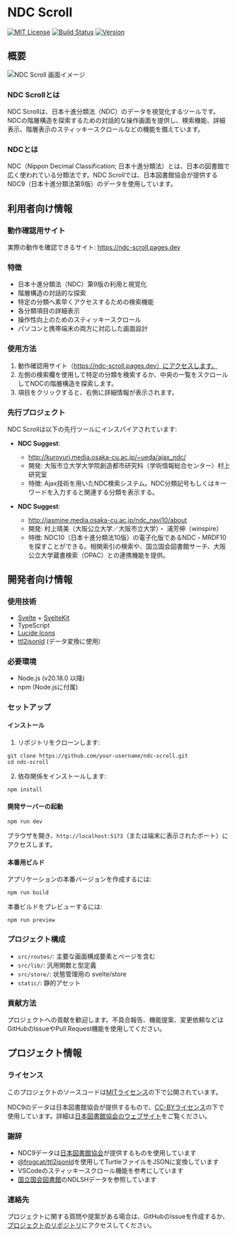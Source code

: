 # NDC Scroll
[![MIT License](https://img.shields.io/badge/License-MIT-green.svg)](https://choosealicense.com/licenses/mit/)
[![Build Status](https://img.shields.io/badge/build-passing-brightgreen)](https://github.com/cojiso/ndc-scroll)
[![Version](https://img.shields.io/badge/version-1.0.0-blue)](https://github.com/cojiso/ndc-scroll/releases)

## 概要
![NDC Scroll 画面イメージ](./static/ndc-scroll-screenshot.avif)

### NDC Scrollとは
NDC Scrollは、日本十進分類法（NDC）のデータを視覚化するツールです。NDCの階層構造を探索するための対話的な操作画面を提供し、検索機能、詳細表示、階層表示のスティッキースクロールなどの機能を備えています。

### NDCとは
NDC（Nippon Decimal Classification; 日本十進分類法）とは、日本の図書館で広く使われている分類法です。NDC Scrollでは、日本図書館協会が提供するNDC9（日本十進分類法第9版）のデータを使用しています。

## 利用者向け情報
### 動作確認用サイト
実際の動作を確認できるサイト: https://ndc-scroll.pages.dev

### 特徴
- 日本十進分類法（NDC）第9版の利用と視覚化
- 階層構造の対話的な探索
- 特定の分類へ素早くアクセスするための検索機能
- 各分類項目の詳細表示
- 操作性向上のためのスティッキースクロール
- パソコンと携帯端末の両方に対応した画面設計

### 使用方法
1. 動作確認用サイト（https://ndc-scroll.pages.dev）にアクセスします。
2. 左側の検索欄を使用して特定の分類を検索するか、中央の一覧をスクロールしてNDCの階層構造を探索します。
3. 項目をクリックすると、右側に詳細情報が表示されます。

### 先行プロジェクト
NDC Scrollは以下の先行ツールにインスパイアされています:

- **NDC Suggest**: 
  - http://kuroyuri.media.osaka-cu.ac.jp/~ueda/ajax_ndc/
  - 開発: 大阪市立大学大学院創造都市研究科（学術情報総合センター）村上研究室
  - 特徴: Ajax技術を用いたNDC検索システム。NDC分類記号もしくはキーワードを入力すると関連する分類を表示する。

- **NDC Suggest**: 
  - http://jasmine.media.osaka-cu.ac.jp/ndc_navi10/about  
  - 開発: 村上晴美（大阪公立大学／大阪市立大学）・ 浦芳伸（winspire）  
  - 特徴: NDC10（日本十進分類法10版）の電子化版であるNDC・MRDF10を探すことができる。相関索引の検索や、国立国会図書館サーチ、大阪公立大学蔵書検索（OPAC）との連携機能を提供。

## 開発者向け情報
### 使用技術
- [Svelte](https://svelte.dev/) + [SvelteKit](https://kit.svelte.dev/)
- TypeScript
- [Lucide Icons](https://lucide.dev/)
- [ttl2jsonld](https://github.com/frogcat/ttl2jsonld) (データ変換に使用)

### 必要環境
- Node.js (v20.18.0 以降)
- npm (Node.jsに付属)

### セットアップ
#### インストール
1. リポジトリをクローンします:
```
git clone https://github.com/your-username/ndc-scroll.git
cd ndc-scroll
```

2. 依存関係をインストールします:
```
npm install
```

#### 開発サーバーの起動
```
npm run dev
```

ブラウザを開き、`http://localhost:5173`（または端末に表示されたポート）にアクセスします。

#### 本番用ビルド
アプリケーションの本番バージョンを作成するには:
```
npm run build
```
本番ビルドをプレビューするには:
```
npm run preview
```

### プロジェクト構成
- `src/routes/`: 主要な画面構成要素とページを含む
- `src/lib/`: 汎用関数と型定義
- `src/store/`: 状態管理用の svelte/store
- `static/`: 静的アセット

### 貢献方法
プロジェクトへの貢献を歓迎します。不具合報告、機能提案、変更依頼などはGitHubのIssueやPull Request機能を使用してください。

## プロジェクト情報
### ライセンス
このプロジェクトのソースコードは[MITライセンス](LICENSE)の下で公開されています。

NDC9のデータは日本図書館協会が提供するもので、[CC-BYライセンス](https://creativecommons.org/licenses/by/4.0/)の下で使用しています。詳細は[日本図書館協会のウェブサイト](https://www.jla.or.jp/committees/bunrui/tabid/789/Default.aspx)をご覧ください。

### 謝辞
- NDC9データは[日本図書館協会](https://www.jla.or.jp/)が提供するものを使用しています
- [@frogcat/ttl2jsonld](https://github.com/frogcat/ttl2jsonld)を使用してTurtleファイルをJSONに変換しています
- VSCodeのスティッキースクロール機能を参考にしています
- [国立国会図書館](https://www.ndl.go.jp/)のNDLSHデータを参照しています

### 連絡先
プロジェクトに関する質問や提案がある場合は、GitHubのIssueを作成するか、[プロジェクトのリポジトリ](https://github.com/your-username/ndc-scroll)にアクセスしてください。